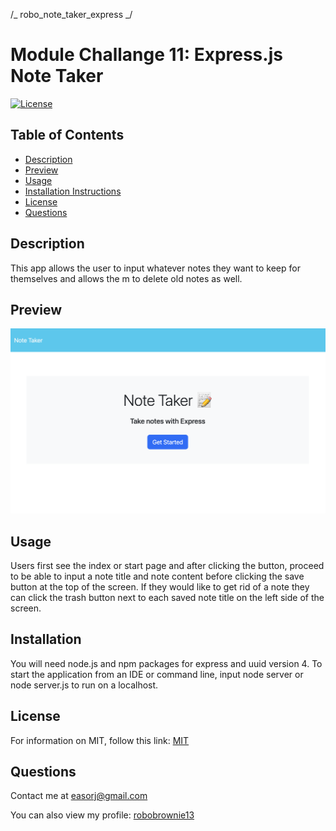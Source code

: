 /_ robo_note_taker_express _/

# Module Challange 11: Express.js Note Taker

[![License](https://img.shields.io/badge/license-MIT-blue.svg)](https://opensource.org/licenses/MIT)

## Table of Contents

- [Description](#Description)
- [Preview](#Preview)
- [Usage](#Usage)
- [Installation Instructions](#Installation)
- [License](#License)
- [Questions](#Questions)

## Description

This app allows the user to input whatever notes they want to keep for themselves and allows the m to delete old notes as well.

## Preview

<img src="./images/note-taker-index-start.png">
<br>
<imge src="./images/note-taker-notes-demo.png">

## Usage

Users first see the index or start page and after clicking the button, proceed to be able to input a note title and note content before clicking the save button at the top of the screen. If they would like to get rid of a note they can click the trash button next to each saved note title on the left side of the screen.

## Installation

You will need node.js and npm packages for express and uuid version 4. To start the application from an IDE or command line, input node server or node server.js to run on a localhost.

## License

For information on MIT, follow this link: [MIT](https://opensource.org/licenses/MIT)

## Questions

Contact me at easorj@gmail.com

You can also view my profile: [robobrownie13](https://github.com/robobrownie13)
